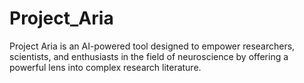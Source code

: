 # Project_Aria
Project Aria is an AI-powered tool designed to empower researchers, scientists, and enthusiasts in the field of neuroscience by offering a powerful lens into complex research literature.
